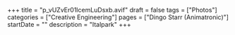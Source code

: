 +++
title = "p_vUZvEr01lcemLuDsxb.avif"
draft = false
tags = ["Photos"]
categories = ["Creative Engineering"]
pages = ["Dingo Starr (Animatronic)"]
startDate = ""
description = "Italpark"
+++
